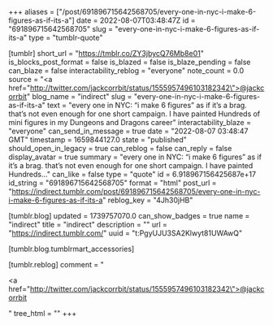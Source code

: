 +++
aliases = ["/post/691896715642568705/every-one-in-nyc-i-make-6-figures-as-if-its-a"]
date = 2022-08-07T03:48:47Z
id = "691896715642568705"
slug = "every-one-in-nyc-i-make-6-figures-as-if-its-a"
type = "tumblr-quote"

[tumblr]
short_url = "https://tmblr.co/ZY3jbycQ76Mb8e01"
is_blocks_post_format = false
is_blazed = false
is_blaze_pending = false
can_blaze = false
interactability_reblog = "everyone"
note_count = 0.0
source = "<a href=\"http://twitter.com/jackcorrbit/status/1555957496103182342\">@jackcorrbit</a>"
blog_name = "indirect"
slug = "every-one-in-nyc-i-make-6-figures-as-if-its-a"
text = "every one in NYC: &ldquo;i make 6 figures&rdquo; as if it&rsquo;s a brag. that&rsquo;s not even enough for one short campaign. I have painted Hundreds of mini figures in my Dungeons and Dragons career"
interactability_blaze = "everyone"
can_send_in_message = true
date = "2022-08-07 03:48:47 GMT"
timestamp = 1659844127.0
state = "published"
should_open_in_legacy = true
can_reblog = false
can_reply = false
display_avatar = true
summary = "every one in NYC: “i make 6 figures” as if it’s a brag. that’s not even enough for one short campaign. I have painted Hundreds..."
can_like = false
type = "quote"
id = 6.918967156425687e+17
id_string = "691896715642568705"
format = "html"
post_url = "https://indirect.tumblr.com/post/691896715642568705/every-one-in-nyc-i-make-6-figures-as-if-its-a"
reblog_key = "4Jh30jHB"

[tumblr.blog]
updated = 1739757070.0
can_show_badges = true
name = "indirect"
title = "indirect"
description = ""
url = "https://indirect.tumblr.com/"
uuid = "t:PgyUJU3SA2Klwyt81UWAwQ"

[tumblr.blog.tumblrmart_accessories]

[tumblr.reblog]
comment = "<p><a href=\"http://twitter.com/jackcorrbit/status/1555957496103182342\">@jackcorrbit</a></p>"
tree_html = ""
+++

